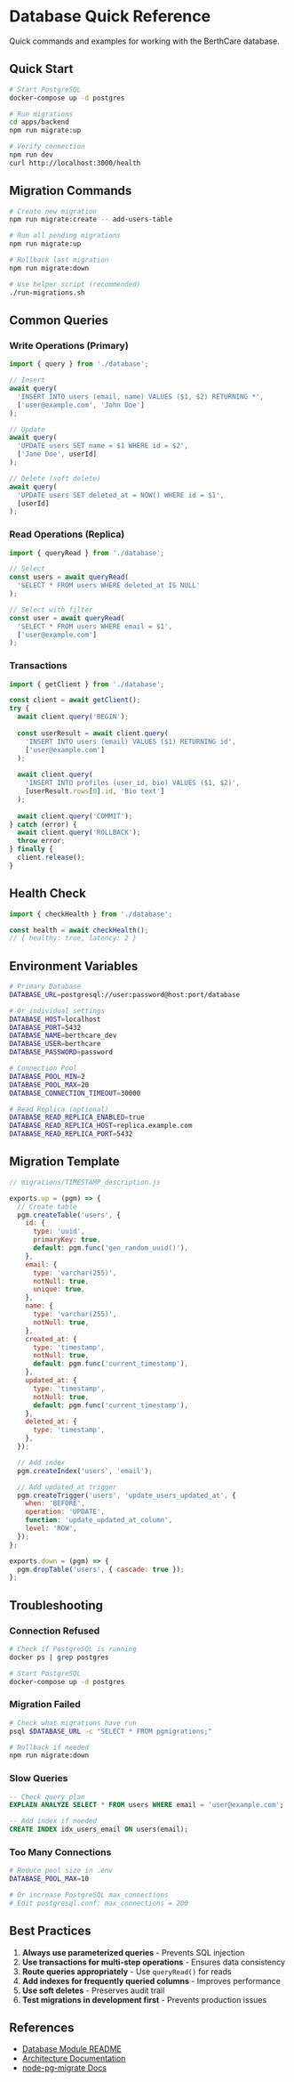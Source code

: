 # Database Quick Reference

Quick commands and examples for working with the BerthCare database.

## Quick Start

```bash
# Start PostgreSQL
docker-compose up -d postgres

# Run migrations
cd apps/backend
npm run migrate:up

# Verify connection
npm run dev
curl http://localhost:3000/health
```

## Migration Commands

```bash
# Create new migration
npm run migrate:create -- add-users-table

# Run all pending migrations
npm run migrate:up

# Rollback last migration
npm run migrate:down

# Use helper script (recommended)
./run-migrations.sh
```

## Common Queries

### Write Operations (Primary)

```typescript
import { query } from './database';

// Insert
await query(
  'INSERT INTO users (email, name) VALUES ($1, $2) RETURNING *',
  ['user@example.com', 'John Doe']
);

// Update
await query(
  'UPDATE users SET name = $1 WHERE id = $2',
  ['Jane Doe', userId]
);

// Delete (soft delete)
await query(
  'UPDATE users SET deleted_at = NOW() WHERE id = $1',
  [userId]
);
```

### Read Operations (Replica)

```typescript
import { queryRead } from './database';

// Select
const users = await queryRead(
  'SELECT * FROM users WHERE deleted_at IS NULL'
);

// Select with filter
const user = await queryRead(
  'SELECT * FROM users WHERE email = $1',
  ['user@example.com']
);
```

### Transactions

```typescript
import { getClient } from './database';

const client = await getClient();
try {
  await client.query('BEGIN');
  
  const userResult = await client.query(
    'INSERT INTO users (email) VALUES ($1) RETURNING id',
    ['user@example.com']
  );
  
  await client.query(
    'INSERT INTO profiles (user_id, bio) VALUES ($1, $2)',
    [userResult.rows[0].id, 'Bio text']
  );
  
  await client.query('COMMIT');
} catch (error) {
  await client.query('ROLLBACK');
  throw error;
} finally {
  client.release();
}
```

## Health Check

```typescript
import { checkHealth } from './database';

const health = await checkHealth();
// { healthy: true, latency: 2 }
```

## Environment Variables

```bash
# Primary Database
DATABASE_URL=postgresql://user:password@host:port/database

# Or individual settings
DATABASE_HOST=localhost
DATABASE_PORT=5432
DATABASE_NAME=berthcare_dev
DATABASE_USER=berthcare
DATABASE_PASSWORD=password

# Connection Pool
DATABASE_POOL_MIN=2
DATABASE_POOL_MAX=20
DATABASE_CONNECTION_TIMEOUT=30000

# Read Replica (optional)
DATABASE_READ_REPLICA_ENABLED=true
DATABASE_READ_REPLICA_HOST=replica.example.com
DATABASE_READ_REPLICA_PORT=5432
```

## Migration Template

```javascript
// migrations/TIMESTAMP_description.js

exports.up = (pgm) => {
  // Create table
  pgm.createTable('users', {
    id: {
      type: 'uuid',
      primaryKey: true,
      default: pgm.func('gen_random_uuid()'),
    },
    email: {
      type: 'varchar(255)',
      notNull: true,
      unique: true,
    },
    name: {
      type: 'varchar(255)',
      notNull: true,
    },
    created_at: {
      type: 'timestamp',
      notNull: true,
      default: pgm.func('current_timestamp'),
    },
    updated_at: {
      type: 'timestamp',
      notNull: true,
      default: pgm.func('current_timestamp'),
    },
    deleted_at: {
      type: 'timestamp',
    },
  });

  // Add index
  pgm.createIndex('users', 'email');

  // Add updated_at trigger
  pgm.createTrigger('users', 'update_users_updated_at', {
    when: 'BEFORE',
    operation: 'UPDATE',
    function: 'update_updated_at_column',
    level: 'ROW',
  });
};

exports.down = (pgm) => {
  pgm.dropTable('users', { cascade: true });
};
```

## Troubleshooting

### Connection Refused

```bash
# Check if PostgreSQL is running
docker ps | grep postgres

# Start PostgreSQL
docker-compose up -d postgres
```

### Migration Failed

```bash
# Check what migrations have run
psql $DATABASE_URL -c "SELECT * FROM pgmigrations;"

# Rollback if needed
npm run migrate:down
```

### Slow Queries

```sql
-- Check query plan
EXPLAIN ANALYZE SELECT * FROM users WHERE email = 'user@example.com';

-- Add index if needed
CREATE INDEX idx_users_email ON users(email);
```

### Too Many Connections

```bash
# Reduce pool size in .env
DATABASE_POOL_MAX=10

# Or increase PostgreSQL max_connections
# Edit postgresql.conf: max_connections = 200
```

## Best Practices

1. **Always use parameterized queries** - Prevents SQL injection
2. **Use transactions for multi-step operations** - Ensures data consistency
3. **Route queries appropriately** - Use `queryRead()` for reads
4. **Add indexes for frequently queried columns** - Improves performance
5. **Use soft deletes** - Preserves audit trail
6. **Test migrations in development first** - Prevents production issues

## References

- [Database Module README](../apps/backend/src/database/README.md)
- [Architecture Documentation](./architecture.md)
- [node-pg-migrate Docs](https://salsita.github.io/node-pg-migrate/)

